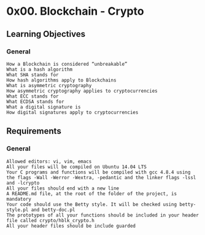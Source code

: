 # 0x00. Blockchain - Crypto
## Learning Objectives
### General

    How a Blockchain is considered “unbreakable”
    What is a hash algorithm
    What SHA stands for
    How hash algorithms apply to Blockchains
    What is asymmetric cryptography
    How asymmetric cryptography applies to cryptocurrencies
    What ECC stands for
    What ECDSA stands for
    What a digital signature is
    How digital signatures apply to cryptocurrencies

## Requirements
### General

    Allowed editors: vi, vim, emacs
    All your files will be compiled on Ubuntu 14.04 LTS
    Your C programs and functions will be compiled with gcc 4.8.4 using the flags -Wall -Werror -Wextra, -pedantic and the linker flags -lssl and -lcrypto
    All your files should end with a new line
    A README.md file, at the root of the folder of the project, is mandatory
    Your code should use the Betty style. It will be checked using betty-style.pl and betty-doc.pl
    The prototypes of all your functions should be included in your header file called crypto/hblk_crypto.h
    All your header files should be include guarded

